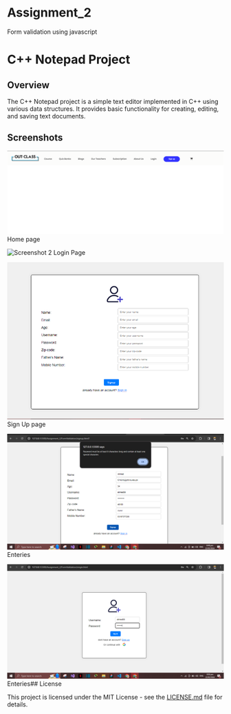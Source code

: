 # Assignment_2
Form validation using javascript
# C++ Notepad Project

## Overview

The C++ Notepad project is a simple text editor implemented in C++ using various data structures. It provides basic functionality for creating, editing, and saving text documents.

## Screenshots

![Screenshot 1](FormValidation/SNAPSHOTS/HOME.PNG)
Home page

![Screenshot 2](FormValidation/SNAPSHOTS/LOGIN.PNG)
Login Page

![Screenshot 3](FormValidation/SNAPSHOTS/signup.PNG)
Sign Up page


![Screenshot 1](FormValidation/SNAPSHOTS/fields.PNG)
Enteries

![Screenshot 2](FormValidation/SNAPSHOTS/fields...PNG)
Enteries## License

This project is licensed under the MIT License - see the [LICENSE.md](LICENSE.md) file for details.
